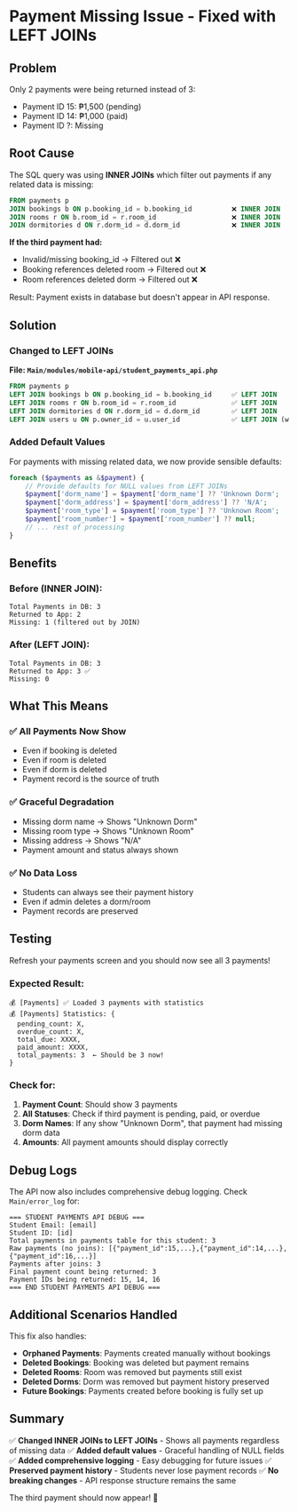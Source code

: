 # Payment Missing Issue - Fixed with LEFT JOINs

## Problem
Only 2 payments were being returned instead of 3:
- Payment ID 15: ₱1,500 (pending)
- Payment ID 14: ₱1,000 (paid)
- Payment ID ?: Missing

## Root Cause
The SQL query was using **INNER JOINs** which filter out payments if any related data is missing:

```sql
FROM payments p
JOIN bookings b ON p.booking_id = b.booking_id          ❌ INNER JOIN
JOIN rooms r ON b.room_id = r.room_id                   ❌ INNER JOIN
JOIN dormitories d ON r.dorm_id = d.dorm_id             ❌ INNER JOIN
```

**If the third payment had:**
- Invalid/missing booking_id → Filtered out ❌
- Booking references deleted room → Filtered out ❌
- Room references deleted dorm → Filtered out ❌

Result: Payment exists in database but doesn't appear in API response.

## Solution

### Changed to LEFT JOINs

**File: `Main/modules/mobile-api/student_payments_api.php`**

```sql
FROM payments p
LEFT JOIN bookings b ON p.booking_id = b.booking_id     ✅ LEFT JOIN
LEFT JOIN rooms r ON b.room_id = r.room_id              ✅ LEFT JOIN
LEFT JOIN dormitories d ON r.dorm_id = d.dorm_id        ✅ LEFT JOIN
LEFT JOIN users u ON p.owner_id = u.user_id             ✅ LEFT JOIN (was already LEFT)
```

### Added Default Values

For payments with missing related data, we now provide sensible defaults:

```php
foreach ($payments as &$payment) {
    // Provide defaults for NULL values from LEFT JOINs
    $payment['dorm_name'] = $payment['dorm_name'] ?? 'Unknown Dorm';
    $payment['dorm_address'] = $payment['dorm_address'] ?? 'N/A';
    $payment['room_type'] = $payment['room_type'] ?? 'Unknown Room';
    $payment['room_number'] = $payment['room_number'] ?? null;
    // ... rest of processing
}
```

## Benefits

### Before (INNER JOIN):
```
Total Payments in DB: 3
Returned to App: 2
Missing: 1 (filtered out by JOIN)
```

### After (LEFT JOIN):
```
Total Payments in DB: 3
Returned to App: 3 ✅
Missing: 0
```

## What This Means

### ✅ All Payments Now Show
- Even if booking is deleted
- Even if room is deleted
- Even if dorm is deleted
- Payment record is the source of truth

### ✅ Graceful Degradation
- Missing dorm name → Shows "Unknown Dorm"
- Missing room type → Shows "Unknown Room"
- Missing address → Shows "N/A"
- Payment amount and status always shown

### ✅ No Data Loss
- Students can always see their payment history
- Even if admin deletes a dorm/room
- Payment records are preserved

## Testing

Refresh your payments screen and you should now see all 3 payments!

### Expected Result:
```
💰 [Payments] ✅ Loaded 3 payments with statistics
💰 [Payments] Statistics: {
  pending_count: X, 
  overdue_count: X, 
  total_due: XXXX, 
  paid_amount: XXXX, 
  total_payments: 3  ← Should be 3 now!
}
```

### Check for:
1. **Payment Count**: Should show 3 payments
2. **All Statuses**: Check if third payment is pending, paid, or overdue
3. **Dorm Names**: If any show "Unknown Dorm", that payment had missing dorm data
4. **Amounts**: All payment amounts should display correctly

## Debug Logs

The API now also includes comprehensive debug logging. Check `Main/error_log` for:

```
=== STUDENT PAYMENTS API DEBUG ===
Student Email: [email]
Student ID: [id]
Total payments in payments table for this student: 3
Raw payments (no joins): [{"payment_id":15,...},{"payment_id":14,...},{"payment_id":16,...}]
Payments after joins: 3
Final payment count being returned: 3
Payment IDs being returned: 15, 14, 16
=== END STUDENT PAYMENTS API DEBUG ===
```

## Additional Scenarios Handled

This fix also handles:
- **Orphaned Payments**: Payments created manually without bookings
- **Deleted Bookings**: Booking was deleted but payment remains
- **Deleted Rooms**: Room was removed but payments still exist
- **Deleted Dorms**: Dorm was removed but payment history preserved
- **Future Bookings**: Payments created before booking is fully set up

## Summary

✅ **Changed INNER JOINs to LEFT JOINs** - Shows all payments regardless of missing data
✅ **Added default values** - Graceful handling of NULL fields
✅ **Added comprehensive logging** - Easy debugging for future issues
✅ **Preserved payment history** - Students never lose payment records
✅ **No breaking changes** - API response structure remains the same

The third payment should now appear! 🎉
